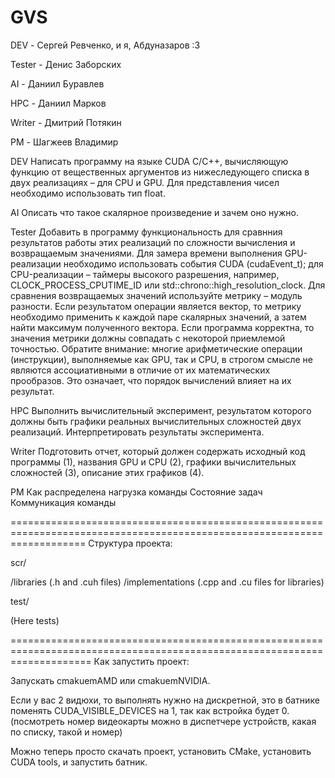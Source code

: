 # GVS
DEV - Сергей Ревченко, и я, Абдуназаров :3

Tester - Денис Заборских

AI - Даниил Буравлев

HPC - Даниил Марков

Writer - Дмитрий Потякин

PM - Шагжеев Владимир

DEV
  Написать программу на языке CUDA C/C++, вычисляющую функцию от
вещественных аргументов из нижеследующего списка в двух реализациях
– для CPU и GPU. Для представления чисел необходимо использовать
тип float.

AI
  Описать что такое скалярное произведение и зачем оно нужно.
  
Tester
   Добавить в программу функциональность для сравнния результатов работы этих реализаций по сложности вычисления и возвращаемым значениями.
Для замера времени выполнения GPU-реализации необходимо использовать события CUDA (cudaEvent_t); для CPU-реализации – таймеры
высокого разрешения, например, CLOCK_PROCESS_CPUTIME_ID или
std::chrono::high_resolution_clock.
Для сравнения возвращаемых значений используйте метрику – модуль
разности. Если результатом операции является вектор, то метрику необходимо применить к каждой паре скалярных значений, а затем найти
максимум полученного вектора. Если программа корректна, то значения
метрики должны совпадать с некоторой приемлемой точностью. Обратите
внимание: многие арифметические операции (инструкции), выполняемые
как GPU, так и CPU, в строгом смысле не являются ассоциативными в
отличие от их математических прообразов. Это означает, что порядок вычислений влияет на их результат.


HPC
  Выполнить вычислительный эксперимент, результатом которого должны
быть графики реальных вычислительных сложностей двух реализаций.
Интерпретировать результаты эксперимента.


Writer
  Подготовить отчет, который должен содержать исходный код программы
(1), названия GPU и CPU (2), графики вычислительных сложностей (3),
описание этих графиков (4).

PM
 Как распределена нагрузка команды
 Состояние задач
 Коммуникация команды

=========================================================================================================================
Структура проекта:

scr/

  /libraries (.h and .cuh files)
  /implementations (.cpp and .cu files for libraries)
  
test/

  (Here tests)
  
==========================================================================================================================
Как запустить проект:

Запускать cmakuemAMD или cmakuemNVIDIA.

Если у вас 2 видюхи, то выполнять нужно на дискретной, это в батнике поменять CUDA_VISIBLE_DEVICES на 1, так как встройка будет 0. (посмотреть номер видеокарты можно в диспетчере устройств, какая по списку, такой и номер)

Можно теперь просто скачать проект, установить CMake, установить CUDA tools, и запустить батник. 
